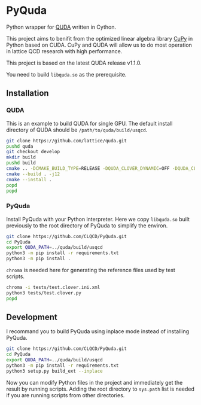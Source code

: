 # PyQuda

Python wrapper for [QUDA](https://github.com/lattice/quda) written in Cython.

This project aims to benifit from the optimized linear algebra library [CuPy](https://github.com/cupy/cupy) in Python based on CUDA. CuPy and QUDA will allow us to do most operation in lattice QCD research with high performance.

This project is based on the latest QUDA release v1.1.0.

You need to build `libquda.so` as the prerequisite.

## Installation

### QUDA

This is an example to build QUDA for single GPU. The default install directory of QUDA should be `/path/to/quda/build/usqcd`.

```bash
git clone https://github.com/lattice/quda.git
pushd quda
git checkout develop
mkdir build
pushd build
cmake .. -DCMAKE_BUILD_TYPE=RELEASE -DQUDA_CLOVER_DYNAMIC=OFF -DQUDA_CLOVER_RECONSTRUCT=OFF -DQUDA_DIRAC_DOMAIN_WALL=OFF -DQUDA_DIRAC_NDEG_TWISTED_CLOVER=OFF -DQUDA_DIRAC_NDEG_TWISTED_MASS=OFF -DQUDA_DIRAC_TWISTED_CLOVER=OFF -DQUDA_DIRAC_TWISTED_MASS=OFF -DQUDA_LAPLACE=ON -DQUDA_MULTIGRID=ON -DQUDA_MPI=ON -DQUDA_LAPLACE=ON
cmake --build . -j12
cmake --install .
popd
popd
```

### PyQuda

Install PyQuda with your Python interpreter.
Here we copy `libquda.so` built previously to the root directory of PyQuda to simplify the environ.

```bash
git clone https://github.com/CLQCD/PyQuda.git
cd PyQuda
export QUDA_PATH=../quda/build/usqcd
python3 -m pip install -r requirements.txt
python3 -m pip install .
```

`chroma` is needed here for generating the reference files used by test scripts.

```bash
chroma -i tests/test.clover.ini.xml
python3 tests/test.clover.py
popd
```

## Development

I recommand you to build PyQuda using inplace mode instead of installing PyQuda.

```bash
git clone https://github.com/CLQCD/PyQuda.git
cd PyQuda
export QUDA_PATH=../quda/build/usqcd
python3 -m pip install -r requirements.txt
python3 setup.py build_ext --inplace
```

Now you can modify Python files in the project and immediately get the result by running scripts. Adding the root directory to `sys.path` list is needed if you are running scripts from other directories.
